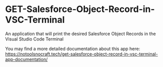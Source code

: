 # GET-Salesforce-Object-Record-in-VSC-Terminal
An application that will print the desired Salesforce Object Records in the Visual Studio Code Terminal

You may find a more detailed documentation about this app here: https://notoolsnocraft.tech/get-salesforce-object-record-in-vsc-terminal-app-documentation/
